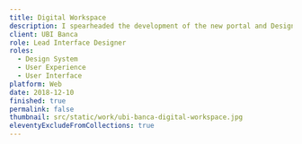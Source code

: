 ```yaml
---
title: Digital Workspace
description: I spearheaded the development of the new portal and Design System for UBI Banca, Italy's fifth-largest banking group with over 20,000 employees.
client: UBI Banca
role: Lead Interface Designer
roles:
  - Design System
  - User Experience
  - User Interface
platform: Web
date: 2018-12-10
finished: true
permalink: false
thumbnail: src/static/work/ubi-banca-digital-workspace.jpg
eleventyExcludeFromCollections: true
---
```

